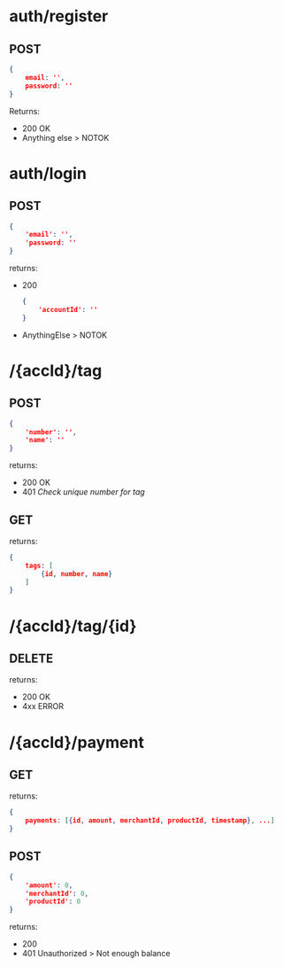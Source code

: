 # auth/register
## POST
```json
{
    email: '',
    password: ''
}
```
Returns:
- 200 OK
- Anything else > NOTOK

# auth/login
## POST
```json
{
    'email': '',
    'password: ''
}
```
returns:

- 200 
  ```json
  {
      'accountId': ''
  }
  ```
- AnythingElse > NOTOK

# /{accId}/tag
## POST
```json
{
    'number': '',
    'name': ''
}
```
returns:
- 200 OK
- 401 _Check unique number for tag_

## GET
returns:

```json
{
    tags: [
        {id, number, name}
    ]
}
```


# /{accId}/tag/{id}
## DELETE
returns:
- 200 OK
- 4xx ERROR

# /{accId}/payment
## GET
returns:
```json
{
    payments: [{id, amount, merchantId, productId, timestamp}, ...]
}
```

## POST
```json
{
    'amount': 0,
    'merchantId': 0,
    'productId': 0
}
```
returns:
- 200
- 401 Unauthorized > Not enough balance


